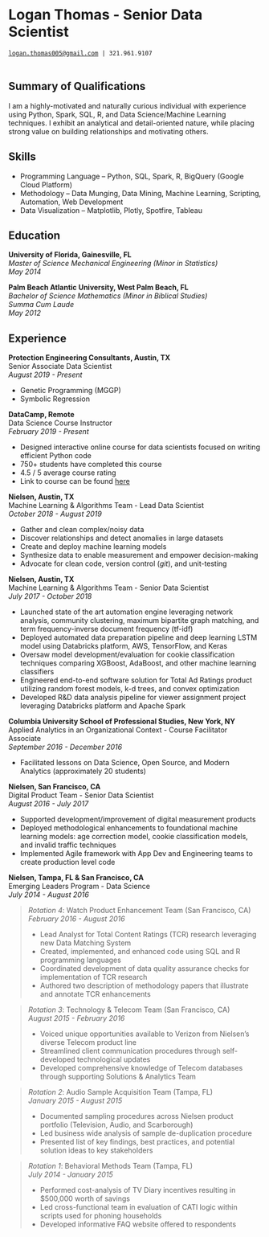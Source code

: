 # Logan Thomas - Senior Data Scientist
[`logan.thomas005@gmail.com`](mailto:logan.thomas005@gmail.com)` | 321.961.9107` <br/> <br/>

## Summary of Qualifications
I am a highly-motivated and naturally curious individual with experience using Python, Spark, SQL, R, and
Data Science/Machine Learning techniques. I exhibit an analytical and detail-oriented nature, while
placing strong value on building relationships and motivating others.


## Skills
- Programming Language &ndash; Python, SQL, Spark, R, BigQuery (Google Cloud Platform)  
- Methodology &ndash; Data Munging, Data Mining, Machine Learning, Scripting, Automation, Web Development  
- Data Visualization &ndash; Matplotlib, Plotly, Spotfire, Tableau  


## Education
**University of Florida, Gainesville, FL**  
*Master of Science Mechanical Engineering (Minor in Statistics)*  
*May 2014*  

**Palm Beach Atlantic University, West Palm Beach, FL**  
*Bachelor of Science Mathematics (Minor in Biblical Studies)*  
*Summa Cum Laude*  
*May 2012*


## Experience
**Protection Engineering Consultants, Austin, TX**  
Senior Associate Data Scientist  
*August 2019 - Present*  
- Genetic Programming (MGGP)
- Symbolic Regression

**DataCamp, Remote**  
Data Science Course Instructor  
*February 2019 - Present*  
- Designed interactive online course for data scientists focused on writing efficient Python code
- 750+ students have completed this course
- 4.5 / 5 average course rating
- Link to course can be found [here](https://www.datacamp.com/courses/writing-efficient-python-code)

**Nielsen, Austin, TX**  
Machine Learning & Algorithms Team - Lead Data Scientist  
*October 2018 - August 2019*  
- Gather and clean complex/noisy data
- Discover relationships and detect anomalies in large datasets
- Create and deploy machine learning models
- Synthesize data to enable measurement and empower decision-making
- Advocate for clean code, version control (*git*), and unit-testing

**Nielsen, Austin, TX**  
Machine Learning & Algorithms Team - Senior Data Scientist  
*July 2017 - October 2018*  
- Launched state of the art automation engine leveraging network analysis, community clustering,
  maximum bipartite graph matching, and term frequency-inverse document frequency (tf-idf)
- Deployed automated data preparation pipeline and deep learning LSTM model using Databricks platform,
  AWS, TensorFlow, and Keras
- Oversaw model development/evaluation for cookie classification techniques comparing XGBoost, AdaBoost,
  and other machine learning classifiers
- Engineered end-to-end software solution for Total Ad Ratings product utilizing random forest models,
  k-d trees, and convex optimization
- Developed R&D data analysis pipeline for viewer assignment project leveraging Databricks platform and
  Apache Spark

**Columbia University School of Professional Studies, New York, NY**  
Applied Analytics in an Organizational Context - Course Facilitator Associate  
*September 2016 - December 2016*
- Facilitated lessons on Data Science, Open Source, and Modern Analytics (approximately 20 students)

**Nielsen, San Francisco, CA**  
Digital Product Team - Senior Data Scientist  
*August 2016 - July 2017*
- Supported development/improvement of digital measurement products
- Deployed methodological enhancements to foundational machine learning models: age correction model,
  cookie classification models, and invalid traffic techniques
- Implemented Agile framework with App Dev and Engineering teams to create production level code

**Nielsen, Tampa, FL & San Francisco, CA**  
Emerging Leaders Program - Data Science  
*July 2014 - August 2016*  
> *Rotation 4*: Watch Product Enhancement Team (San Francisco, CA)  
> *February 2016 - August 2016*  
> - Lead Analyst for Total Content Ratings (TCR) research leveraging new Data Matching System
> - Created, implemented, and enhanced code using SQL and R programming languages
> - Coordinated development of data quality assurance checks for implementation of TCR research
> - Authored two description of methodology papers that illustrate and annotate TCR enhancements

> *Rotation 3*: Technology & Telecom Team (San Francisco, CA)   
> *August 2015 - February 2016*  
> - Voiced unique opportunities available to Verizon from Nielsen’s diverse Telecom product line
> - Streamlined client communication procedures through self-developed technological updates
> - Developed comprehensive knowledge of Telecom databases through supporting Solutions & Analytics Team

> *Rotation 2*: Audio Sample Acquisition Team (Tampa, FL)  
> *January 2015 - August 2015*  
> - Documented sampling procedures across Nielsen product portfolio (Television, Audio, and Scarborough)
> - Led business wide analysis of sample de-duplication procedure
> - Presented list of key findings, best practices, and potential solution ideas to key stakeholders

> *Rotation 1*: Behavioral Methods Team (Tampa, FL)   
> *July 2014 - January 2015*  
> - Performed cost-analysis of TV Diary incentives resulting in $500,000 worth of savings
> - Led cross-functional team in evaluation of CATI logic within scripts used for phoning households
> - Developed informative FAQ website offered to respondents 

